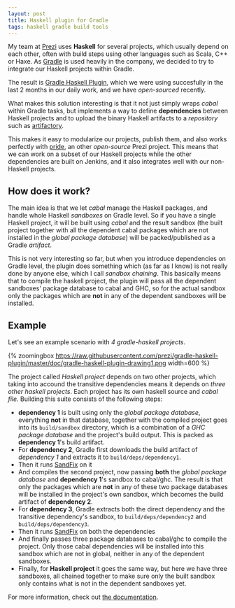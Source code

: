 ```yaml
---
layout: post
title: Haskell plugin for Gradle
tags: haskell gradle build tools
---
```


My team at [Prezi](https://prezi.com) uses **Haskell** for several projects, which usually depend on each other, often with build steps using other languages such as Scala, C++ or Haxe. As [Gradle](https://gradle.org/) is used heavily in the company, we decided to try to integrate our Haskell projects within Gradle.

The result is [Gradle Haskell Plugin](https://github.com/prezi/gradle-haskell-plugin), which we were using succesfully in the last 2 months in our daily work, and we have *open-sourced* recently.

What makes this solution interesting is that it not just simply wraps *cabal* within Gradle tasks, but implements a way to define **dependencies** between Haskell projects and to upload the binary Haskell artifacts to a *repository* such as [artifactory](http://www.jfrog.com/open-source/). 

This makes it easy to modularize our projects, publish them,
and also works perfectly with [pride](https://github.com/prezi/pride), an other *open-source* Prezi project.
This means that we can work on a subset of our Haskell projects while the other
dependencies are built on Jenkins, and it also integrates well with our
non-Haskell projects.

## How does it work?

The main idea is that we let _cabal_ manage the Haskell packages, and handle
whole Haskell _sandboxes_ on Gradle level. So if you have a single Haskell project,
it will be built using _cabal_ and the result sandbox (the built project together with all the
dependent cabal packages which are not installed in the _global package database_)
will be packed/published as a Gradle _artifact_.

This is not very interesting so far, but when you introduce dependencies on
Gradle level, the plugin does something which (as far as I know) is not really done by
anyone else, which I call _sandbox chaining_. This basically means that to compile
the haskell project, the plugin will pass all the dependent sandboxes' package database
to cabal and GHC, so for the actual sandbox only the packages which are **not** in any
of the dependent sandboxes will be installed.

## Example

Let's see an example scenario with _4 gradle-haskell projects_.

{% zoomingbox https://raw.githubusercontent.com/prezi/gradle-haskell-plugin/master/doc/gradle-haskell-plugin-drawing1.png width=600 %}

The project called _Haskell project_ depends on two other projects, which taking into accound the transitive dependencies means it depends on _three other haskell projects_. Each project has its own haskell source and _cabal file_. Building this suite consists of the following steps:

- **dependency 1** is built using only the _global package database_, everything **not** in that database, together with the compiled project goes into its `build/sandbox` directory, which is a combination of a _GHC package database_ and the project's build output. This is packed as **dependency 1**'s build artifact.
- For **dependency 2**, Gradle first downloads the build artifact of _dependency 1_ and extracts it to `build/deps/dependency1`. 
- Then it runs [SandFix](https://github.com/exFalso/sandfix) on it
- And compiles the second project, now passing **both** the _global package database_ and **dependency 1**'s sandbox to cabal/ghc. The result is that only the packages which are **not** in any of these two package databases will be installed in the project's own sandbox, which becomes the build artifact of **dependency 2**.
- For **dependency 3**, Gradle extracts both the direct dependency and the transitive dependency's sandbox, to `build/deps/dependency2` and `build/deps/dependency3`.
- Then it runs [SandFix](https://github.com/exFalso/sandfix) on both the dependencies
- And finally passes three package databases to cabal/ghc to compile the project. Only those cabal dependencies will be installed into this sandbox which are not in global, neither in any of the dependent sandboxes.
- Finally, for **Haskell project** it goes the same way, but here we have three sandboxes, all chained together to make sure only the built sandbox only contains what is not in the dependent sandboxes yet.

For more information, check out [the documentation](https://github.com/prezi/gradle-haskell-plugin).

